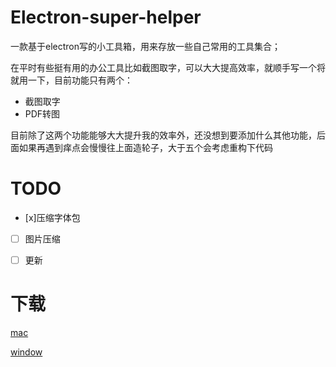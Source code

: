 # Electron-super-helper

一款基于electron写的小工具箱，用来存放一些自己常用的工具集合；

在平时有些挺有用的办公工具比如截图取字，可以大大提高效率，就顺手写一个将就用一下，目前功能只有两个：
- 截图取字
- PDF转图

目前除了这两个功能能够大大提升我的效率外，还没想到要添加什么其他功能，后面如果再遇到痒点会慢慢往上面造轮子，大于五个会考虑重构下代码

# TODO
- [x]压缩字体包
- [ ] 图片压缩
- [ ] 更新


# 下载

[mac](./dist/super-helper-1.0.0.dmg)

[window](./dist/super-helper-1.0.0.exe)



